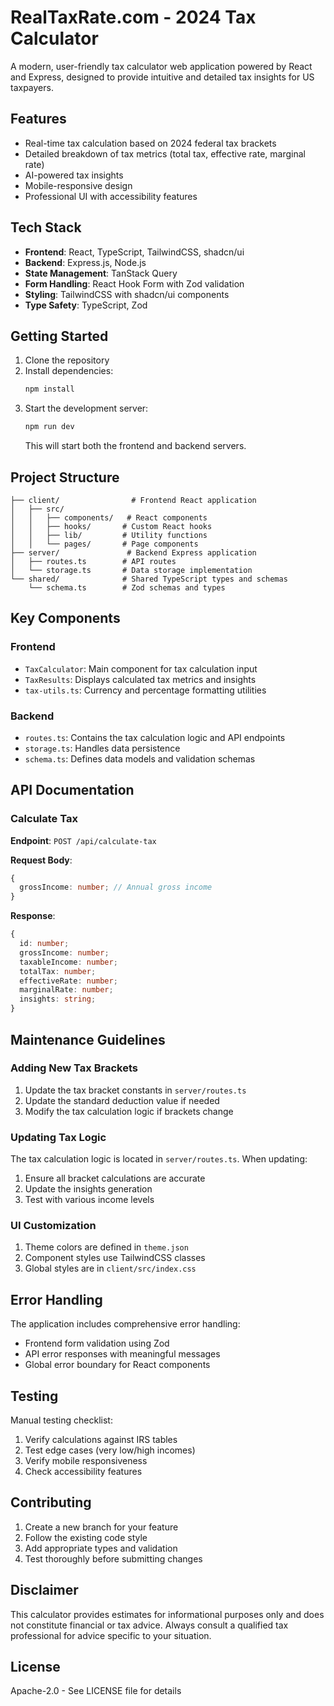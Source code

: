 # RealTaxRate.com - 2024 Tax Calculator

A modern, user-friendly tax calculator web application powered by React and Express, designed to provide intuitive and detailed tax insights for US taxpayers.

## Features

- Real-time tax calculation based on 2024 federal tax brackets
- Detailed breakdown of tax metrics (total tax, effective rate, marginal rate)
- AI-powered tax insights
- Mobile-responsive design
- Professional UI with accessibility features

## Tech Stack

- **Frontend**: React, TypeScript, TailwindCSS, shadcn/ui
- **Backend**: Express.js, Node.js
- **State Management**: TanStack Query
- **Form Handling**: React Hook Form with Zod validation
- **Styling**: TailwindCSS with shadcn/ui components
- **Type Safety**: TypeScript, Zod

## Getting Started

1. Clone the repository
2. Install dependencies:
   ```bash
   npm install
   ```
3. Start the development server:
   ```bash
   npm run dev
   ```
   This will start both the frontend and backend servers.

## Project Structure

```
├── client/                # Frontend React application
│   ├── src/
│   │   ├── components/   # React components
│   │   ├── hooks/       # Custom React hooks
│   │   ├── lib/         # Utility functions
│   │   └── pages/       # Page components
├── server/               # Backend Express application
│   ├── routes.ts        # API routes
│   └── storage.ts       # Data storage implementation
└── shared/              # Shared TypeScript types and schemas
    └── schema.ts        # Zod schemas and types
```

## Key Components

### Frontend

- `TaxCalculator`: Main component for tax calculation input
- `TaxResults`: Displays calculated tax metrics and insights
- `tax-utils.ts`: Currency and percentage formatting utilities

### Backend

- `routes.ts`: Contains the tax calculation logic and API endpoints
- `storage.ts`: Handles data persistence
- `schema.ts`: Defines data models and validation schemas

## API Documentation

### Calculate Tax

**Endpoint**: `POST /api/calculate-tax`

**Request Body**:
```typescript
{
  grossIncome: number; // Annual gross income
}
```

**Response**:
```typescript
{
  id: number;
  grossIncome: number;
  taxableIncome: number;
  totalTax: number;
  effectiveRate: number;
  marginalRate: number;
  insights: string;
}
```

## Maintenance Guidelines

### Adding New Tax Brackets

1. Update the tax bracket constants in `server/routes.ts`
2. Update the standard deduction value if needed
3. Modify the tax calculation logic if brackets change

### Updating Tax Logic

The tax calculation logic is located in `server/routes.ts`. When updating:
1. Ensure all bracket calculations are accurate
2. Update the insights generation
3. Test with various income levels

### UI Customization

1. Theme colors are defined in `theme.json`
2. Component styles use TailwindCSS classes
3. Global styles are in `client/src/index.css`

## Error Handling

The application includes comprehensive error handling:
- Frontend form validation using Zod
- API error responses with meaningful messages
- Global error boundary for React components

## Testing

Manual testing checklist:
1. Verify calculations against IRS tables
2. Test edge cases (very low/high incomes)
3. Verify mobile responsiveness
4. Check accessibility features

## Contributing

1. Create a new branch for your feature
2. Follow the existing code style
3. Add appropriate types and validation
4. Test thoroughly before submitting changes

## Disclaimer

This calculator provides estimates for informational purposes only and does not constitute financial or tax advice. Always consult a qualified tax professional for advice specific to your situation.

## License

Apache-2.0 - See LICENSE file for details
